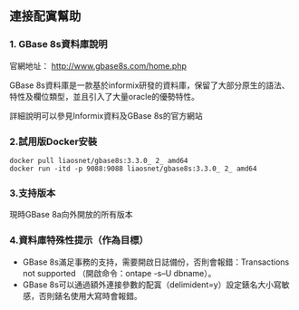 ## **連接配寘幫助**

### **1. GBase 8s資料庫說明**
官網地址： http://www.gbase8s.com/home.php <br>

GBase 8s資料庫是一款基於informix研發的資料庫，保留了大部分原生的語法、特性及欄位類型，並且引入了大量oracle的優勢特性。<br>

詳細說明可以參見Informix資料及GBase 8s的官方網站
### **2.試用版Docker安裝**
```
docker pull liaosnet/gbase8s:3.3.0_ 2_ amd64
docker run -itd -p 9088:9088 liaosnet/gbase8s:3.3.0_ 2_ amd64
```
### **3.支持版本**
現時GBase 8a向外開放的所有版本

### **4.資料庫特殊性提示（作為目標）**
- GBase 8s滿足事務的支持，需要開啟日誌備份，否則會報錯：Transactions not supported
  （開啟命令：ontape -s–U dbname）。
- GBase 8s可以通過額外連接參數的配寘（delimident=y）設定錶名大小寫敏感，否則錶名使用大寫時會報錯。